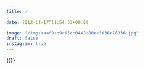 ```yaml
---
title: >
  
date: 2012-11-17T11:54:53+00:00

image: "/img/aaaf9ab9c65dc0448c80ee5036e76336.jpg"
draft: false
instagram: true
---
```


{{<photo src="/img/aaaf9ab9c65dc0448c80ee5036e76336.jpg">}}
